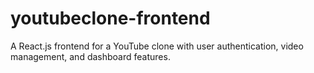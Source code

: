 # youtubeclone-frontend
A React.js frontend for a YouTube clone with user authentication, video management, and dashboard features.
